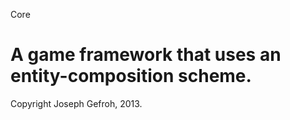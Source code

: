 Core

A game framework that uses an entity-composition scheme.
==========
Copyright Joseph Gefroh, 2013.